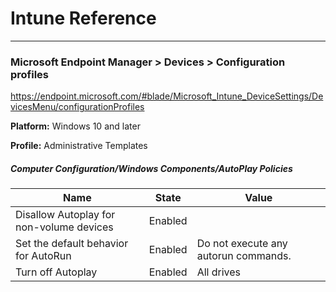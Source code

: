 # Intune Reference
***
### Microsoft Endpoint Manager > Devices > Configuration profiles

https://endpoint.microsoft.com/#blade/Microsoft_Intune_DeviceSettings/DevicesMenu/configurationProfiles

**Platform:** Windows 10 and later

**Profile:** Administrative Templates


##### Computer Configuration/Windows Components/AutoPlay Policies
Name | State | Value
-----|-------|------
Disallow Autoplay for non-volume devices | Enabled
Set the default behavior for AutoRun | Enabled | Do not execute any autorun commands.
Turn off Autoplay | Enabled | All drives